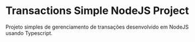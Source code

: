 # Transactions Simple NodeJS Project

Projeto simples de gerenciamento de transações desenvolvido em NodeJS usando Typescript.
